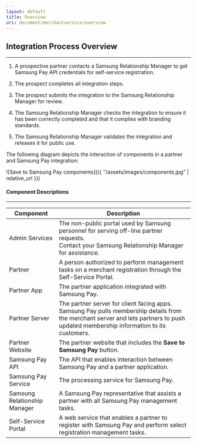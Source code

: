 ```yaml
---
layout: default
title: Overview
uri: document/merchantservice/overview
---
```


## Integration Process Overview
---
1. A prospective partner contacts a Samsung Relationship Manager to get Samsung Pay API credentials for self-service registration.

2. The prospect completes all integration steps.

3. The prospect submits the integration to the Samsung Relationship Manager for review.

4. The Samsung Relationship Manager checks the integration to ensure it has been correctly completed and that it complies with branding standards.

5. The Samsung Relationship Manager validates the integration and releases it for public use.

The following diagram depicts the interaction of components in a partner and Samsung Pay integration:

![Save to Samsung Pay components]({{ "/assets/images/components.jpg" | relative_url }})


#### Component Descriptions
---
<table class="table is-bordered is-striped is-narrow components_desc">
  <thead>
    <tr>
      <th class="components_name">Component</th>
      <th>Description</th>
    </tr>
  </thead>
  <tbody>
    <tr>
      <td>Admin Services</td>
      <td>
        The non-public portal used by Samsung personnel for serving off-line partner requests.
        </br>Contact your Samsung Relationship Manager for assistance.
      </td>
    </tr>
    <tr>
      <td>Partner</td>
      <td>
        A person authorized to perform management tasks on a merchant registration through the Self-Service Portal.
      </td>
    </tr>
    <tr>
      <td>Partner App</td>
      <td>
        The partner application integrated with Samsung Pay.
      </td>
    </tr>
    <tr>
      <td>Partner Server</td>
      <td>
        The partner server for client facing apps. Samsung Pay pulls membership details from the merchant server and lets partners to push updated membership information to its customers.
      </td>
    </tr>
    <tr>
      <td>Partner Website</td>
      <td>
        The partner website that includes the <strong>Save to Samsung Pay</strong> button.
      </td>
    </tr>
    <tr>
      <td>Samsung Pay API</td>
      <td>
        The API that enables interaction between Samsung Pay and a partner application.
      </td>
    </tr>
    <tr>
      <td>Samsung Pay Service</td>
      <td>
        The processing service for Samsung Pay.
      </td>
    </tr>
    <tr>
      <td>Samsung Relationship Manager</td>
      <td>
        A Samsung Pay representative that assists a partner with all Samsung Pay management tasks.
      </td>
    </tr>
    <tr>
      <td>Self-Service Portal</td>
      <td>
        A web service that enables a partner to register with Samsung Pay and perform select registration management tasks.
      </td>
    </tr>
  </tbody>
</table>
